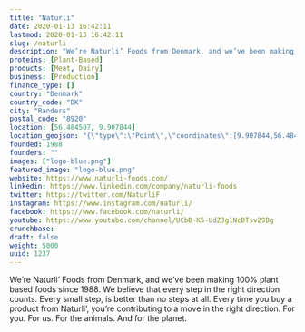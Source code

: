 ```yaml
---
title: "Naturli"
date: 2020-01-13 16:42:11
lastmod: 2020-01-13 16:42:11
slug: /naturli
description: "We’re Naturli’ Foods from Denmark, and we’ve been making 100% plant based foods since 1988. We believe that every step in the right direction counts. Every small step, is better than no steps at all. Every time you buy a product from Naturli’, you’re contributing to a move in the right direction. For you. For us. For the animals. And for the planet."
proteins: [Plant-Based]
products: [Meat, Dairy]
business: [Production]
finance_type: []
country: "Denmark"
country_code: "DK"
city: "Randers"
postal_code: "8920"
location: [56.484507, 9.907844]
location_geojson: "{\"type\":\"Point\",\"coordinates\":[9.907844,56.484507]}"
founded: 1988
founders: ""
images: ["logo-blue.png"]
featured_image: "logo-blue.png"
website: https://www.naturli-foods.com/
linkedin: https://www.linkedin.com/company/naturli-foods
twitter: https://twitter.com/NaturliF
instagram: https://www.instagram.com/naturli/
facebook: https://www.facebook.com/naturli/
youtube: https://www.youtube.com/channel/UCbD-K5-UdZJg1NcDTsv29Bg
crunchbase: 
draft: false
weight: 5000
uuid: 1237
---
```

We’re Naturli’ Foods from Denmark, and we’ve been making 100% plant based foods since 1988. We believe that every step in the right direction counts. Every small step, is better than no steps at all. Every time you buy a product from Naturli’, you’re contributing to a move in the right direction. For you. For us. For the animals. And for the planet.
